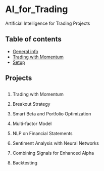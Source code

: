 # AI_for_Trading
 Artificial Intelligence for Trading Projects

## Table of contents
* [General info](#projects)
* [Trading with Momentum](#trading-momentum)
* [Setup](#setup)

## Projects

##

1. Trading with Momentum

2. Breakout Strategy

3. Smart Beta and Portfolio Optimization

4. Multi-factor Model

5. NLP on Financial Statements

6. Sentiment Analysis with Neural Networks

7. Combining Signals for Enhanced Alpha

8. Backtesting